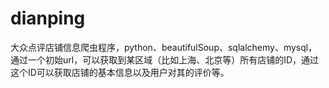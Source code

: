 # dianping
大众点评店铺信息爬虫程序，python、beautifulSoup、sqlalchemy、mysql，通过一个初始url，可以获取到某区域（比如上海、北京等）所有店铺的ID，通过这个ID可以获取店铺的基本信息以及用户对其的评价等。
